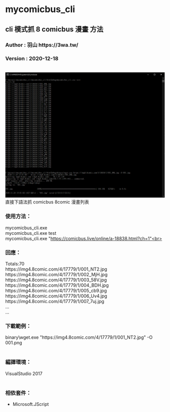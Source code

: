 # mycomicbus_cli
<h2>cli 模式抓 8 comicbus 漫畫 方法</h2>
<h3>Author : 羽山 https://3wa.tw/</h3>
<h3>Version : 2020-12-18</h3>
<br>
<img src="snapshot\01.png">
直接下語法抓 comicbus 8comic 漫畫列表


<br>
<h3>使用方法：</h3>

mycomicbus_cli.exe<br>
mycomicbus_cli.exe test<br>
mycomicbus_cli.exe "https://comicbus.live/online/a-18838.html?ch=1"<br>

<h3>回應：</h3>
Totals:70<br>
https://img4.8comic.com/4/17779/1/001_NT2.jpg<br>
https://img4.8comic.com/4/17779/1/002_MjH.jpg<br>
https://img4.8comic.com/4/17779/1/003_58V.jpg<br>
https://img4.8comic.com/4/17779/1/004_BDH.jpg<br>
https://img4.8comic.com/4/17779/1/005_cb9.jpg<br>
https://img4.8comic.com/4/17779/1/006_Uv4.jpg<br>
https://img4.8comic.com/4/17779/1/007_7uj.jpg<br>
...<br>
...<br>
<h3>下載範例：</h3>
binary\wget.exe "https://img4.8comic.com/4/17779/1/001_NT2.jpg" -O 001.png
<br>
<br>
<h3>編譯環境：</h3>
VisualStudio 2017
<br>
<br>
<h3>相依套件：</h3>
<ul>
  <li>Microsoft.JScript</li>
</ul>

